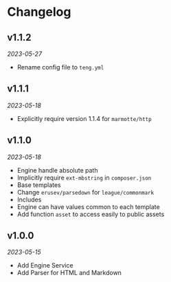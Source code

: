 # Changelog

## v1.1.2

*2023-05-27*

- Rename config file to `teng.yml`

## v1.1.1

*2023-05-18*

- Explicitly require version 1.1.4 for `marmotte/http`

## v1.1.0

*2023-05-18*

- Engine handle absolute path
- Implicitly require `ext-mbstring` in `composer.json`
- Base templates
- Change `erusev/parsedown` for `league/commonmark`
- Includes
- Engine can have values common to each template
- Add function `asset` to access easily to public assets

## v1.0.0

*2023-05-15*

- Add Engine Service
- Add Parser for HTML and Markdown

